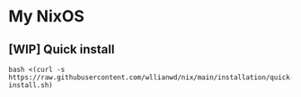 # My NixOS

## [WIP] Quick install
```
bash <(curl -s https://raw.githubusercontent.com/wllianwd/nix/main/installation/quick-install.sh)
```
